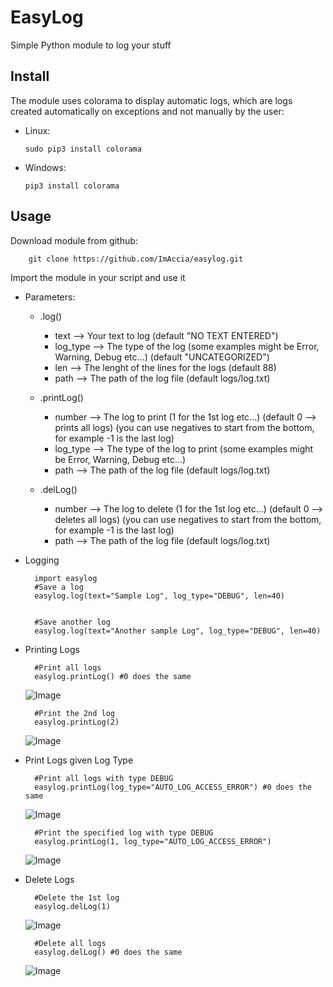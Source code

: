 # EasyLog
Simple Python module to log your stuff


## Install

The module uses colorama to display automatic logs, which are logs created automatically on exceptions and not manually by the user:

- Linux:
   
      sudo pip3 install colorama
    

- Windows:
   
      pip3 install colorama



## Usage

Download module from github:

        git clone https://github.com/ImAccia/easylog.git
     

Import the module in your script and use it

- Parameters:
   - .log()
      - text     --> Your text to log (default "NO TEXT ENTERED")
      - log_type --> The type of the log (some examples might be Error, Warning, Debug etc...) (default "UNCATEGORIZED")
      - len      --> The lenght of the lines for the logs (default 88)
      - path     --> The path of the log file (default logs/log.txt)


   - .printLog()
      - number   --> The log to print (1 for the 1st log etc...) (default 0 --> prints all logs) (you can use negatives to start from the bottom, for example -1 is the last log)
      - log_type --> The type of the log to print (some examples might be Error, Warning, Debug etc...)
      - path     --> The path of the log file (default logs/log.txt)


   - .delLog()
      - number   --> The log to delete (1 for the 1st log etc...) (default 0 --> deletes all logs) (you can use negatives to start from the bottom, for example -1 is the last log)
      - path     --> The path of the log file (default logs/log.txt)


- Logging

        import easylog
        #Save a log
        easylog.log(text="Sample Log", log_type="DEBUG", len=40)


        #Save another log
        easylog.log(text="Another sample Log", log_type="DEBUG", len=40)


- Printing Logs

        #Print all logs
        easylog.printLog() #0 does the same
     ![Image](<https://i.imgur.com/XEXcRyO.png>)


        #Print the 2nd log
        easylog.printLog(2)
     ![Image](<https://i.imgur.com/D2458Uk.png>)

- Print Logs given Log Type

        #Print all logs with type DEBUG
        easylog.printLog(log_type="AUTO_LOG_ACCESS_ERROR") #0 does the same
     ![Image](<https://i.imgur.com/TVa3XOx.png>)


        #Print the specified log with type DEBUG
        easylog.printLog(1, log_type="AUTO_LOG_ACCESS_ERROR")
     ![Image](<https://i.imgur.com/vYXFkq1.png>)


- Delete Logs

        #Delete the 1st log
        easylog.delLog(1)
     ![Image](<https://i.imgur.com/vQLupuG.png>)


        #Delete all logs
        easylog.delLog() #0 does the same
     ![Image](<https://i.imgur.com/3llv62A.png>)
